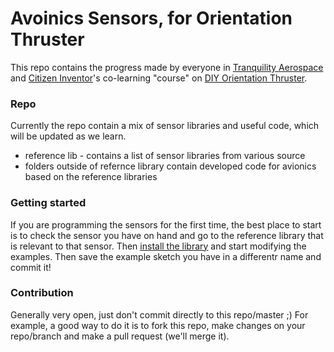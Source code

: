 # Avoinics Sensors, for Orientation Thruster
This repo contains the progress made by everyone in [Tranquility Aerospace](http://www.tranquilityaerospace.com/) and [Citizen Inventor](http://www.citizeninventor.com/)'s co-learning "course" on [DIY Orientation Thruster](http://www.spacetownhall.com/learn.html).

### Repo
Currently the repo contain a mix of sensor libraries and useful code, which will be updated as we learn. 

* reference lib - contains a list of sensor libraries from various source
* folders outside of refernce library contain developed code for avionics based on the reference libraries

### Getting started
If you are programming the sensors for the first time, the best place to start is to check the sensor you have on hand and go to the reference library that is relevant to that sensor. Then [install the library](http://arduino.cc/en/Guide/Libraries) and start modifying the examples. Then save the example sketch you have in a differentr name and commit it! 

### Contribution
Generally very open, just don't commit directly to this repo/master ;) For example, a good way to do it is to fork this repo, make changes on your repo/branch and make a pull request (we'll merge it). 